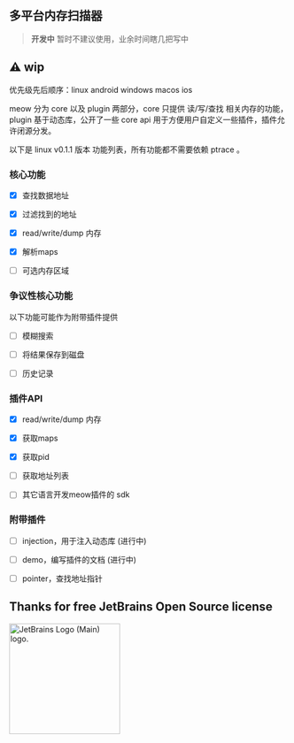 ## 多平台内存扫描器

> **开发中** 暂时不建议使用，业余时间瞎几把写中

## ⚠️ wip

优先级先后顺序：linux android windows macos ios

meow 分为 core 以及 plugin 两部分，core 只提供 读/写/查找 相关内存的功能，plugin 基于动态库，公开了一些 core api 用于方便用户自定义一些插件，插件允许闭源分发。

以下是 linux v0.1.1 版本 功能列表，所有功能都不需要依赖 ptrace 。

### 核心功能

- [x] 查找数据地址

- [x] 过滤找到的地址

- [x] read/write/dump 内存

- [x] 解析maps

- [ ] 可选内存区域

### 争议性核心功能

以下功能可能作为附带插件提供

- [ ] 模糊搜索

- [ ] 将结果保存到磁盘

- [ ] 历史记录

### 插件API

- [x] read/write/dump 内存

- [x] 获取maps

- [x] 获取pid

- [ ] 获取地址列表

- [ ] 其它语言开发meow插件的 sdk

### 附带插件

- [ ] injection，用于注入动态库 (进行中)

- [ ] demo，编写插件的文档 (进行中)

- [ ] pointer，查找地址指针

## Thanks for free JetBrains Open Source license

<img src="https://resources.jetbrains.com/storage/products/company/brand/logos/jb_beam.png" alt="JetBrains Logo (Main) logo." height="200"/>